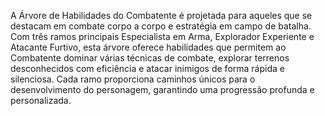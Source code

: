 A Árvore de Habilidades do Combatente é projetada para aqueles que se destacam em combate corpo a corpo e estratégia em campo de batalha. Com três ramos principais Especialista em Arma, Explorador Experiente e Atacante Furtivo, esta árvore oferece habilidades que permitem ao Combatente dominar várias técnicas de combate, explorar terrenos desconhecidos com eficiência e atacar inimigos de forma rápida e silenciosa. Cada ramo proporciona caminhos únicos para o desenvolvimento do personagem, garantindo uma progressão profunda e personalizada.
